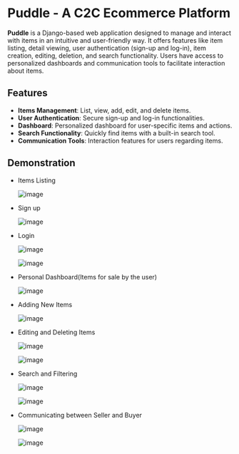 # Puddle - A C2C Ecommerce Platform

**Puddle** is a Django-based web application designed to manage and interact with items in an intuitive and user-friendly way. It offers features like item listing, detail viewing, user authentication (sign-up and log-in), item creation, editing, deletion, and search functionality. Users have access to personalized dashboards and communication tools to facilitate interaction about items.

## Features

* **Items Management**: List, view, add, edit, and delete items.
* **User Authentication**: Secure sign-up and log-in functionalities.
* **Dashboard**: Personalized dashboard for user-specific items and actions.
* **Search Functionality**: Quickly find items with a built-in search tool.
* **Communication Tools**: Interaction features for users regarding items.

## Demonstration

* Items Listing
  
  ![image](https://github.com/user-attachments/assets/4a34c6db-3df8-4e1f-8545-ef52aa5be210)

  
  
* Sign up
  
  ![image](https://github.com/user-attachments/assets/e6a1de04-6181-4795-9332-78f2db3dd669)

  
  
* Login
  
  ![image](https://github.com/user-attachments/assets/aa24f6fd-f4d6-42b0-a5a9-23a1f5f2e259)

  
  ![image](https://github.com/user-attachments/assets/e9686842-2858-4ab4-b690-4417eb23ebbc)

  
  
* Personal Dashboard(Items for sale by the user)
  
  ![image](https://github.com/user-attachments/assets/bc43adac-097c-452c-993a-2f471dbc5633)
  

* Adding New Items
  
  ![image](https://github.com/user-attachments/assets/c3456708-8c1f-47cf-9f6d-2f181b299ef8)
  
* Editing and Deleting Items
  
  ![image](https://github.com/user-attachments/assets/d6854ca2-4edf-4c28-befd-29722834c83b)
  
  
  ![image](https://github.com/user-attachments/assets/48da13d5-5ec4-4660-902c-cbfcddef9040)

  
  
* Search and Filtering
  
  ![image](https://github.com/user-attachments/assets/0fa573a9-d95f-40ac-ac00-fbae6abcbcc7)
  
  ![image](https://github.com/user-attachments/assets/bda63210-c775-4acd-b6f3-957d4000f852)

  

* Communicating between Seller and Buyer
  
  ![image](https://github.com/user-attachments/assets/5b3c2783-f8e3-45e6-8f26-e3eb375f22ec)
  
  ![image](https://github.com/user-attachments/assets/783d2c14-8aa5-4e4c-b25e-1335c7d11fa5)


  


















